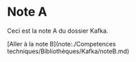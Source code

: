 # Note A

Ceci est la note A du dossier Kafka.

[Aller à la note B](note:./Competences techniques/Bibliothèques/Kafka/noteB.md)
